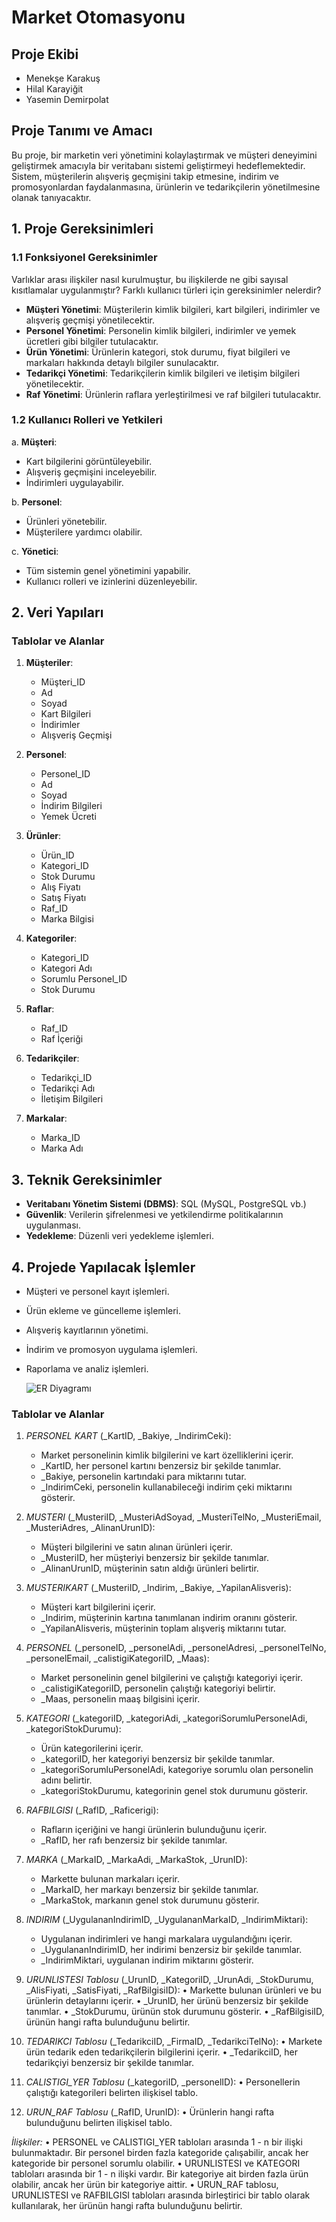 # Market Otomasyonu

## Proje Ekibi

- Menekşe Karakuş
- Hilal Karayiğit
- Yasemin Demirpolat

## Proje Tanımı ve Amacı

Bu proje, bir marketin veri yönetimini kolaylaştırmak ve müşteri deneyimini geliştirmek amacıyla bir veritabanı sistemi geliştirmeyi hedeflemektedir. Sistem, müşterilerin alışveriş geçmişini takip etmesine, indirim ve promosyonlardan faydalanmasına, ürünlerin ve tedarikçilerin yönetilmesine olanak tanıyacaktır.

## 1. Proje Gereksinimleri

### 1.1 Fonksiyonel Gereksinimler

Varlıklar arası ilişkiler nasıl kurulmuştur, bu ilişkilerde ne gibi sayısal kısıtlamalar uygulanmıştır? Farklı kullanıcı türleri için gereksinimler nelerdir?

- **Müşteri Yönetimi**: Müşterilerin kimlik bilgileri, kart bilgileri, indirimler ve alışveriş geçmişi yönetilecektir.
- **Personel Yönetimi**: Personelin kimlik bilgileri, indirimler ve yemek ücretleri gibi bilgiler tutulacaktır.
- **Ürün Yönetimi**: Ürünlerin kategori, stok durumu, fiyat bilgileri ve markaları hakkında detaylı bilgiler sunulacaktır.
- **Tedarikçi Yönetimi**: Tedarikçilerin kimlik bilgileri ve iletişim bilgileri yönetilecektir.
- **Raf Yönetimi**: Ürünlerin raflara yerleştirilmesi ve raf bilgileri tutulacaktır.

### 1.2 Kullanıcı Rolleri ve Yetkileri

a. **Müşteri**:

- Kart bilgilerini görüntüleyebilir.
- Alışveriş geçmişini inceleyebilir.
- İndirimleri uygulayabilir.

b. **Personel**:

- Ürünleri yönetebilir.
- Müşterilere yardımcı olabilir.

c. **Yönetici**:

- Tüm sistemin genel yönetimini yapabilir.
- Kullanıcı rolleri ve izinlerini düzenleyebilir.

## 2. Veri Yapıları

### Tablolar ve Alanlar

1. **Müşteriler**:

   - Müşteri_ID
   - Ad
   - Soyad
   - Kart Bilgileri
   - İndirimler
   - Alışveriş Geçmişi

2. **Personel**:

   - Personel_ID
   - Ad
   - Soyad
   - İndirim Bilgileri
   - Yemek Ücreti

3. **Ürünler**:

   - Ürün_ID
   - Kategori_ID
   - Stok Durumu
   - Alış Fiyatı
   - Satış Fiyatı
   - Raf_ID
   - Marka Bilgisi

4. **Kategoriler**:

   - Kategori_ID
   - Kategori Adı
   - Sorumlu Personel_ID
   - Stok Durumu

5. **Raflar**:

   - Raf_ID
   - Raf İçeriği

6. **Tedarikçiler**:

   - Tedarikçi_ID
   - Tedarikçi Adı
   - İletişim Bilgileri

7. **Markalar**:
   - Marka_ID
   - Marka Adı

## 3. Teknik Gereksinimler

- **Veritabanı Yönetim Sistemi (DBMS)**: SQL (MySQL, PostgreSQL vb.)
- **Güvenlik**: Verilerin şifrelenmesi ve yetkilendirme politikalarının uygulanması.
- **Yedekleme**: Düzenli veri yedekleme işlemleri.

## 4. Projede Yapılacak İşlemler

- Müşteri ve personel kayıt işlemleri.
- Ürün ekleme ve güncelleme işlemleri.
- Alışveriş kayıtlarının yönetimi.
- İndirim ve promosyon uygulama işlemleri.
- Raporlama ve analiz işlemleri.

  ![ER Diyagramı](Diyagram.png)

### Tablolar ve Alanlar
1. *PERSONEL KART* (_KartID, _Bakiye, _IndirimCeki):
   - Market personelinin kimlik bilgilerini ve kart özelliklerini içerir.
   - _KartID, her personel kartını benzersiz bir şekilde tanımlar.
   - _Bakiye, personelin kartındaki para miktarını tutar.
   - _IndirimCeki, personelin kullanabileceği indirim çeki miktarını gösterir.

2. *MUSTERI* (_MusteriID, _MusteriAdSoyad, _MusteriTelNo, _MusteriEmail, _MusteriAdres, _AlinanUrunID):
   - Müşteri bilgilerini ve satın alınan ürünleri içerir.
   - _MusteriID, her müşteriyi benzersiz bir şekilde tanımlar.
   - _AlinanUrunID, müşterinin satın aldığı ürünleri belirtir.

3. *MUSTERIKART* (_MusteriID, _Indirim, _Bakiye, _YapilanAlisveris):
   - Müşteri kart bilgilerini içerir.
   - _Indirim, müşterinin kartına tanımlanan indirim oranını gösterir.
   - _YapilanAlisveris, müşterinin toplam alışveriş miktarını tutar.

4. *PERSONEL* (_personeID, _personelAdi, _personelAdresi, _personelTelNo, _personelEmail, _calistigiKategoriID, _Maas):
   - Market personelinin genel bilgilerini ve çalıştığı kategoriyi içerir.
   - _calistigiKategoriID, personelin çalıştığı kategoriyi belirtir.
   - _Maas, personelin maaş bilgisini içerir.

5. *KATEGORI* (_kategoriID, _kategoriAdi, _kategoriSorumluPersonelAdi, _kategoriStokDurumu):
   - Ürün kategorilerini içerir.
   - _kategoriID, her kategoriyi benzersiz bir şekilde tanımlar.
   - _kategoriSorumluPersonelAdi, kategoriye sorumlu olan personelin adını belirtir.
   - _kategoriStokDurumu, kategorinin genel stok durumunu gösterir.

6. *RAFBILGISI* (_RafID, _Raficerigi):
   - Rafların içeriğini ve hangi ürünlerin bulunduğunu içerir.
   - _RafID, her rafı benzersiz bir şekilde tanımlar.

7. *MARKA* (_MarkaID, _MarkaAdi, _MarkaStok, _UrunID):
   - Markette bulunan markaları içerir.
   - _MarkaID, her markayı benzersiz bir şekilde tanımlar.
   - _MarkaStok, markanın genel stok durumunu gösterir.

8. *INDIRIM* (_UygulananIndirimID, _UygulananMarkaID, _IndirimMiktari):
   - Uygulanan indirimleri ve hangi markalara uygulandığını içerir.
   - _UygulananIndirimID, her indirimi benzersiz bir şekilde tanımlar.
   - _IndirimMiktari, uygulanan indirim miktarını gösterir.

9. *URUNLISTESI Tablosu* (_UrunID, _KategoriID, _UrunAdi, _StokDurumu, _AlisFiyati, _SatisFiyati,
_RafBilgisiID):
• Markette bulunan ürünleri ve bu ürünlerin detaylarını içerir.
• _UrunID, her ürünü benzersiz bir şekilde tanımlar.
• _StokDurumu, ürünün stok durumunu gösterir.
• _RafBilgisiID, ürünün hangi rafta bulunduğunu belirtir.

10. *TEDARIKCI Tablosu* (_TedarikciID, _FirmaID, _TedarikciTelNo):
• Markete ürün tedarik eden tedarikçilerin bilgilerini içerir.
• _TedarikciID, her tedarikçiyi benzersiz bir şekilde tanımlar.

11. *CALISTIGI_YER Tablosu* (_kategoriID, _personelID):
• Personellerin çalıştığı kategorileri belirten ilişkisel tablo.

12. *URUN_RAF Tablosu* (_RafID, UrunID):
• Ürünlerin hangi rafta bulunduğunu belirten ilişkisel tablo.

*İlişkiler:*
• PERSONEL ve CALISTIGI_YER tabloları arasında 1 - n bir ilişki bulunmaktadır. Bir personel birden fazla
kategoride çalışabilir, ancak her kategoride bir personel sorumlu olabilir.
• URUNLISTESI ve KATEGORI tabloları arasında bir 1 - n ilişki vardır. Bir kategoriye ait birden fazla ürün
olabilir, ancak her ürün bir kategoriye aittir.
• URUN_RAF tablosu, URUNLISTESI ve RAFBILGISI tabloları arasında birleştirici bir tablo olarak
kullanılarak, her ürünün hangi rafta bulunduğunu belirtir.
